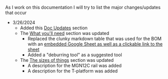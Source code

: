 As I work on this documentation I will try to list the major changes/updates that occur

* 3/26/2024
    * Added this [Doc Updates](doc-updates.md) section
    * The [What you'll need](sidebar/whats-needed.md) section was updated
        * Replaced the clunky markdown table that was used for the BOM with an [embedded Google Sheet as well as a clickable link to the sheet](sidebar/whats-needed.md#bill-of-materials-bom)
        * Added a "deburring tool" as a suggested tool
    * The [The sizes of things](sidebar/sizing.md) section was updated
        * A description for the MGN12C rail was added
        * A description for the T-platform was added
    